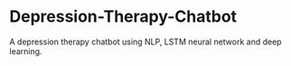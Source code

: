 # Depression-Therapy-Chatbot
A depression therapy chatbot using NLP, LSTM neural network and deep learning.
